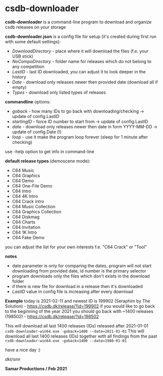 # csdb-downloader

**csdb-downloader** is a command-line program to download and organize csdb releases on your storage

**csdb-downloader.json** is a config file for setup (it's created during first run with some default settings):
* *DownloadDirectory* - place where it will download the files (f.e. your USB stick)
* *NoCompoDirectory* - folder name for releases which do not belong to any competition
* *LastID* - last ID downloaded, you can adjust it to look deeper in the history
* *Date* - download only releases newer then provided date (download all if empty)
* *Types* - download only listed types of releases

**commandline** options:
* *goback* - how many IDs to go back with downloading/checking -> update of config.LastID
* *startingID* - force ID number to start from -> update of config.LastID
* *date* - download only releases newer then date in form YYYY-MM-DD -> update of config.Date (!)
* *loop* - use it make the program loop forever (sleep for 1 minute after checking)

use -help option to get info in command-line

**default release types** (demoscene mode):
* C64 Music
* C64 Graphics
* C64 Demo
* C64 One-File Demo
* C64 Intro
* C64 4K Intro
* C64 Crack intro
* C64 Music Collection
* C64 Graphics Collection
* C64 Diskmag
* C64 Charts
* C64 Invitation
* C64 1K Intro 
* C64 Fake Demo

you can adjust the list for your own interests f.e. "C64 Crack" or "Tool"

**notes**
* date parameter is only for comparing the dates, program will not start downloading from provided date, id number is the primary selector
* program downloads only the files which don't exists in the download folder
* if there is new file for download in a release then it's downloaded
* *LastID* value in config file is increasing after every download

**Example**
today is 2021-02-11 and newest ID is 199902 (Seraphim by The Solution) - https://csdb.dk/release/?id=199902
if you would like to go back to the beginning of the year 2021 you should go back with ~1400 releases (198502) - https://csdb.dk/release/?id=198502

This will download all last 1400 releases (IDs) released after 2021-01-01
```csdb-downloader-win64.exe -goback=1400 --date=2021-01-01```
This will download all last 1400 releases (IDs) together with all findings from the past
```csdb-downloader-win64.exe -goback=1400 --date=1980-01-01```

have a nice day :)

*dkt/smr*

__Samar Productions / Feb 2021__
